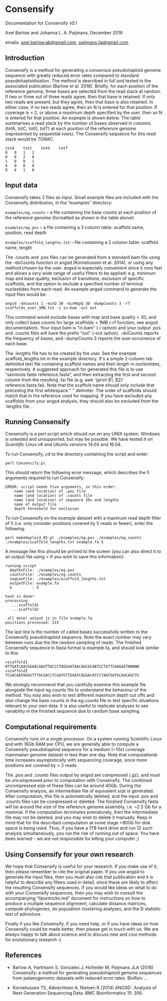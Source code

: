 # Consensify

Documentation for Consensify v0.1

Axel Barlow and Johanna L. A. Paijmans, December 2018

emails: axel.barlow.ab@gmail.com, paijmans.jla@gmail.com


## Introduction
Consensify is a method for generating a consensus pseudohaploid genome sequence with greatly reduced error rates compared to standard pseudohaploidisation. The method is described in full and tested in the associated publication (Barlow et al. 2018). Briefly, for each position of the reference genome, three bases are selected from the read stack at random. If two or three out of three reads agree, then that base is retained. If only two reads are present, but they agree, then that base is also retained. In either case, if no two reads agree, then an N is entered for that position. If coverage is < 2, or above a maximum depth specified by the user, then an N is entered for that position. An example is shown below. The table summarises a read stack by the number of bases observed in columns (totA, totC, totG, totT) at each position of the reference genome (represented by sequential rows). The Consensify sequence for this read stack would be TGNAC.

    totA	totC	totG	totT
    0	0	1	2
    0	0	2	0
    1	0	0	1
    4	0	0	0
    0	4	1	0


## Input data
Consensify takes 3 files as input. Small example files are included with the Consensify distribution, in the “examples” directory:

`examples/eg.counts` – a file containing the base counts at each position of the reference genome (formatted as shown in the table above)

`examples/eg.pos` – a file containing a 3 column table: scaffold name, position, read depth

`examples/scaffold_lengths.txt` – file containing a 2 column table: scaffold name, length

The .counts and .pos files can be generated from a standard bam file using the -doCounts function in angsd (Korneliussen et al. 2014), or using any method chosen by the user. angsd is especially convenient since it runs fast and allows a very wide range of useful filters to be applied: e.g. minimum map and base quality, exclusion of transitions, exclusion of specific scaffolds, and the option to exclude a specified number of terminal nucleotides from each read. An example angsd command to generate the input files would be:

    angsd -doCounts 1 -minQ 30 -minMapQ 30 -dumpCounts 3 -rf scaffolds_over_1MB.txt -i in.bam -out out

This command would exclude bases with map and base quality < 30, and only collect base counts for large scaffolds > 1MB (-rf function, see angsd documentation). Your input bam is "in.bam" (-i option) and your output .pos and .counts files will have the prefix "out" (-out option). -doCounts reports the frequency of bases, and -dumpCounts  3 reports the sum occurrence of each base. 

The .lengths file has to be created by the user. See the example scaffold_lengths.txt in the example directory. It's a simple 2-column tab delimited text file containing scaffold names and their length in nucleotides, respectively. A suggested approach for generated this file is to use “samtools faidx reference.fasta”, and then extracting the first and second column from the resulting .fai file (e.g. awk ‘{print $1, $2}’ reference.fasta.fai). Note that the scaffold name should only include that preceding the first whitespace " " delimiter. The order of scaffolds should match that in the reference used for mapping. If you have excluded any scaffolds from your angsd analysis, they should also be excluded from the .lengths file. 


## Running Consensify
Consensify is a perl script which should run on any UNIX system. Windows is untested and unsupported, but may be possible. We have tested it on *Scientific Linux v6* and *Ubuntu* versions 14.04 and 16.04. 

To run Consensify, cd to the directory containing the script and enter:

    perl Consensify.pl

This should return the following error message, which describes the 5 arguments required to run Consensify:

    ERROR: script needs five arguments, in this order:
        name (and location) of .pos file
        name (and location) of .counts file
        name (and location) of sequence IDs and lengths
        name of output file
        depth threshold for exclusion

To run Consensify on the example dataset with a maximum read depth filter of 5 (i.e. only consider positions covered by 5 reads or fewer), enter the following:

    perl makeHaploid_05.pl ./examples/eg.pos ./examples/eg.counts ./examples/scaffold_lengths.txt example.fa 5

A message like this should  be printed to the screen (you can also direct it to an output file using > if you wish to save this information):

    running script  
      depthsFile: ./examples/eg.pos
      countsFile: ./examples/eg.counts
      seqLenFile: ./examples/scaffold_lengths.txt
      outputFile: example.fa
      k         : 5         

    hash is done! 
    processing 
       ...scaffold1
       ...scaffold2

     all done! output is in file example.fa
    positions processed: 115

The last line is the number of called bases successfully written to the Consensify pseudohaploid sequence. Note the exact number may vary between runs due the the random sampling of reads. The finished Consensify sequence in fasta format is example.fa, and should look similar to this:

    >scaffold1
    NTTGATCAACGGAACAAGTTACCCTAGGGATAACAGCGCAATCCTATTCAAGAGTNNNNN
    >scaffold2
    TCGACAATAGGGTTTACGACCTCGATGTTGGATCAGGACATCCTAATGGTGCAGCAGCTG

We strongly recommend that you carefully examine this example file alongside the input eg.counts file to understand the behaviour of the method. You may also wish to test different maximum depth cut offs and also change the base counts in the eg.counts file to test specific situations relevant to your own data. It is also useful to replicate analyses to see variability in the finished sequence due to random base sampling.


## Computational requirements
Consensify runs on a single processor. On a system running Scientific Linux and with 16Gb RAM per CPU, we are generally able to compute a Consensify pseudohaploid sequence for a medium (~10x) coverage mammalian genome dataset in less than one day. Note that computational time increases asymptotically with sequencing coverage, since more positions are covered by > 2 reads.

The .pos and .counts files output by angsd are compressed (.gz), and must be uncompressed prior to computation with Consensify. The combined uncompressed size of these files can be around 40Gb. During the Consensify analysis, an intermediate file of equivalent size is generated. After computation, this file is automatically deleted, and the input .pos and .counts files can be compressed or deleted. The finished Consensify fasta will be around the size of the reference genome assembly, i.e. ~2.5 Gb for a mammal. If the computation terminates prematurely, then the intermediate file may not be deleted, and you may wish to delete it manually. Keep in mind that for the described computation at some stage >80Gb for disk space is being used. Thus, if you have a 1TB hard drive and run 12 such analysis simultaneously, you run the risk of running out of space. You have been warned - we are not responsible for killing your computer ;) 


## Using Consensify for your own research
We hope that Consensify is useful for your research. If you make use of it, then please remember to cite the original paper. If you use angsd to generate the input files, then you must also cite that publication and it is helpful to describe any filters used in detail, since these are likely to affect the resulting Consensify sequences. If you would like ideas on what to do with your Consensify sequences, then you may wish to consult the accompanying “tipsntricks.md” document for instructions on how to produce a multiple sequence alignment, calculate distance matrices, compute phylogenies, do population clustering analyses, and the D statistic test of admixture.

Finally if you like Consensify, if you need help, or if you have ideas on how Consensify could be made better, then please get in touch with us. We are always happy to talk about science and to discuss new and cool methods for evolutionary research :) 


## References
* Barlow A, Hartmann S, Gonzales J, Hofreiter M, Paijmans JLA (2018) Consensify: a method for generating pseudohaploid genome sequences from palaeogenomic datasets with reduced error rates.  BioRxiv ...

* Korneliussen TS, Albrechtsen A, Nielsen R (2014) ANGSD : Analysis of Next Generation Sequencing Data. BMC Bioinformatics 15: 356.
